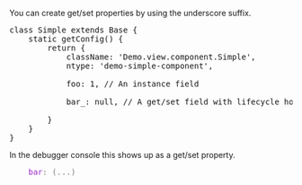 You can create get/set properties by using the underscore suffix.

<pre class="runnable readonly text 300">
class Simple extends Base {
    static getConfig() {
        return {
            className: 'Demo.view.component.Simple',
            ntype: 'demo-simple-component',

            foo: 1, // An instance field

            bar_: null, // A get/set field with lifecycle hooks

        }
    }
}
</pre>

In the debugger console this shows up as a get/set property.

<pre style="color:gray;">
    <span style="color:DarkOrchid">bar</span>: (...)
</pre>